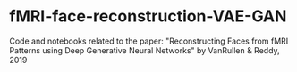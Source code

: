 # fMRI-face-reconstruction-VAE-GAN
Code and notebooks related to the paper: "Reconstructing Faces from fMRI Patterns using Deep Generative Neural Networks" by VanRullen &amp; Reddy, 2019
